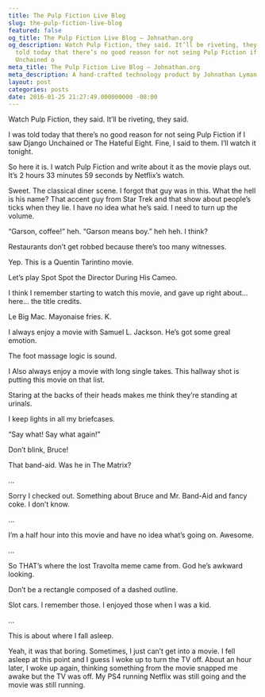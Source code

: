 ```yaml
---
title: The Pulp Fiction Live Blog
slug: the-pulp-fiction-live-blog
featured: false
og_title: The Pulp Fiction Live Blog – Johnathan.org
og_description: Watch Pulp Fiction, they said. It’ll be riveting, they said. I was
  told today that there’s no good reason for not seing Pulp Fiction if I saw Django
  Unchained o
meta_title: The Pulp Fiction Live Blog – Johnathan.org
meta_description: A hand-crafted technology product by Johnathan Lyman
layout: post
categories: posts
date: 2016-01-25 21:27:49.000000000 -08:00
---
```


Watch Pulp Fiction, they said. It’ll be riveting, they said.

I was told today that there’s no good reason for not seing Pulp Fiction if I saw Django Unchained or The Hateful Eight. Fine, I said to them. I’ll watch it tonight.

So here it is. I watch Pulp Fiction and write about it as the movie plays out. It’s 2 hours 33 minutes 59 seconds by Netflix’s watch.

Sweet. The classical diner scene. I forgot that guy was in this. What the hell is his name? That accent guy from Star Trek and that show about people’s ticks when they lie. I have no idea what he’s said. I need to turn up the volume.

“Garson, coffee!” heh. “Garson means boy.” heh heh. I think?

Restaurants don’t get robbed because there’s too many witnesses.

Yep. This is a Quentin Tarintino movie.

Let’s play Spot Spot the Director During His Cameo.

I think I remember starting to watch this movie, and gave up right about… here… the title credits.

Le Big Mac. Mayonaise fries. K.

I always enjoy a movie with Samuel L. Jackson. He’s got some greal emotion.

The foot massage logic is sound.

I Also always enjoy a movie with long single takes. This hallway shot is putting this movie on that list.

Staring at the backs of their heads makes me think they’re standing at urinals.

I keep lights in all my briefcases.

“Say what! Say what again!”

Don’t blink, Bruce!

That band-aid. Was he in The Matrix?

…

Sorry I checked out. Something about Bruce and Mr. Band-Aid and fancy coke. I don’t know.

…

I’m a half hour into this movie and have no idea what’s going on. Awesome.

…

So THAT’s where the lost Travolta meme came from. God he’s awkward looking.

Don’t be a rectangle composed of a dashed outline.

Slot cars. I remember those. I enjoyed those when I was a kid.

…

This is about where I fall asleep.

Yeah, it was that boring. Sometimes, I just can’t get into a movie. I fell asleep at this point and I guess I woke up to turn the TV off. About an hour later, I woke up again, thinking something from the movie snapped me awake but the TV was off. My PS4 running Netflix was still going and the movie was still running.

